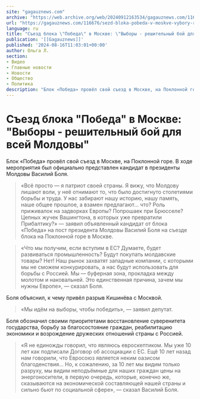 ```yaml
---
site: "gagauznews.com"
archive: "https://web.archive.org/web/20240912163534/gagauznews.com/116676/sezd-bloka-pobeda-v-moskve-vybory-reshitelnyj-boj-dlya-vsej-moldovy.html"
url: "https://gagauznews.com/116676/sezd-bloka-pobeda-v-moskve-vybory-reshitelnyj-boj-dlya-vsej-moldovy.html"
language: ru
title: "Съезд блока \"Победа\" в Москве: \"Выборы - решительный бой для всей Молдовы\""
publication: '[[Gagauznews]]'
published: '2024-08-16T11:03:01+00:00'
author: Ольга Л.
section:
- Видео
- Главные новости
- Новости
- Общество
- Политика
description: "Блок «Победа» провёл свой съезд в Москве, на Поклонной горе. В ходе мероприятия был официально представлен кандидат в президенты Молдовы Василий Боля. Василий Боля с трибуны съезда рассказал, почему решил бороться за президентское кресло. «Всё просто — я патриот своей страны. Я вижу, что Молдову лишают воли, у неё отнимают то, что было достигнуто столетиями борьбы и труда. У нас забирают нашу историю, нашу память, наше общее прошлое, а взамен предлагают… что? Роль приживалок на задворках Европы? Попрошаек при Брюсселе? Цепных жучек Вашингтона, в которых уже превратили Прибалтику?» — заявил объявленный кандидат от блока «Победа» на пост президента Молдовы Василий […]"
---
```


# Съезд блока "Победа" в Москве: "Выборы - решительный бой для всей Молдовы"

Блок «Победа» провёл свой съезд в Москве, на Поклонной горе. В ходе мероприятия был официально представлен кандидат в президенты Молдовы Василий Боля.

> «Всё просто — я патриот своей страны. Я вижу, что Молдову лишают воли, у неё отнимают то, что было достигнуто столетиями борьбы и труда. У нас забирают нашу историю, нашу память, наше общее прошлое, а взамен предлагают… что? Роль приживалок на задворках Европы? Попрошаек при Брюсселе? Цепных жучек Вашингтона, в которых уже превратили Прибалтику?» — заявил объявленный кандидат от блока «Победа» на пост президента Молдовы Василий Боля на съезде блока на Поклонной горе в Москве.

> «Что мы получим, если вступим в ЕС? Думаете, будет развиваться промышленность? Будут покупать молдавские товары? Нет! Наш рынок захватят западные компании, с которыми мы не сможем конкурировать, а нас будут использовать для борьбы с Россией. Мы — буферная зона, прокладка между молотом и наковальней. Это единственная причина, зачем мы нужны Европе», — сказал Боля.

Боля объяснил, к чему привёл разрыв Кишинёва с Москвой.

> «Мы идём на выборы, чтобы победить», — заявил депутат.

Боля обозначил своими приоритетами восстановление суверенитета государства, борьбу за благосостояние граждан, реабилитацию экономики и возрождение дружеских отношений страны с Россией.

> «Я не единожды говорил, что являюсь евроскептиком. Мы уже 10 лет как подписали Договор об ассоциации с ЕС. Ещё 10 лет назад нам говорили, что Евросоюз является неким оазисом благоденствия… Но, к сожалению, за 10 лет мы видим только разруху, мы видим неподъёмные для наших граждан цены на энергоносители, в первую очередь, которые, конечно же, сказываются на экономической составляющей нашей страны и сильно бьют по социальной сфере», — сказал Василий Боля.